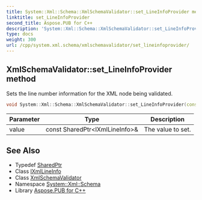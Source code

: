 ```yaml
---
title: System::Xml::Schema::XmlSchemaValidator::set_LineInfoProvider method
linktitle: set_LineInfoProvider
second_title: Aspose.PUB for C++
description: 'System::Xml::Schema::XmlSchemaValidator::set_LineInfoProvider method. Sets the line number information for the XML node being validated in C++.'
type: docs
weight: 300
url: /cpp/system.xml.schema/xmlschemavalidator/set_lineinfoprovider/
---
```

## XmlSchemaValidator::set_LineInfoProvider method


Sets the line number information for the XML node being validated.

```cpp
void System::Xml::Schema::XmlSchemaValidator::set_LineInfoProvider(const SharedPtr<IXmlLineInfo> &value)
```


| Parameter | Type | Description |
| --- | --- | --- |
| value | const SharedPtr\<IXmlLineInfo\>\& | The value to set. |

## See Also

* Typedef [SharedPtr](../../../system/sharedptr/)
* Class [IXmlLineInfo](../../../system.xml/ixmllineinfo/)
* Class [XmlSchemaValidator](../)
* Namespace [System::Xml::Schema](../../)
* Library [Aspose.PUB for C++](../../../)
